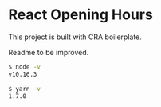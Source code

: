 # React Opening Hours

This project is built with CRA boilerplate.

Readme to be improved.

```sh
$ node -v
v10.16.3

$ yarn -v
1.7.0
```
